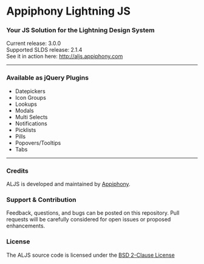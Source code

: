 # Appiphony Lightning JS
### Your JS Solution for the Lightning Design System
Current release: 3.0.0  
Supported SLDS release: 2.1.4  
See it in action here: <a href="http://aljs.appiphony.com" target="_blank">http://aljs.appiphony.com</a>

---

### Available as jQuery Plugins
* Datepickers
* Icon Groups
* Lookups
* Modals
* Multi Selects
* Notifications
* Picklists
* Pills
* Popovers/Tooltips
* Tabs

---

### Credits
ALJS is developed and maintained by <a href="http://appiphony.com" target="_blank">Appiphony</a>.

### Support & Contribution
Feedback, questions, and bugs can be posted on this repository. Pull requests will be carefully considered for open issues or proposed enhancements.

### License
The ALJS source code is licensed under the <a href="http://opensource.org/licenses/BSD-2-Clause" target="_blank">BSD 2-Clause License</a>